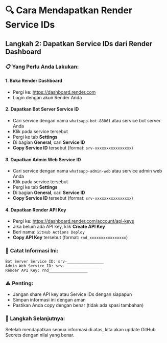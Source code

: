 # 🔍 Cara Mendapatkan Render Service IDs

## Langkah 2: Dapatkan Service IDs dari Render Dashboard

### 📋 Yang Perlu Anda Lakukan:

#### 1. **Buka Render Dashboard**
- Pergi ke: https://dashboard.render.com
- Login dengan akun Render Anda

#### 2. **Dapatkan Bot Server Service ID**
- Cari service dengan nama `whatsapp-bot-88061` atau service bot server Anda
- Klik pada service tersebut
- Pergi ke tab **Settings**
- Di bagian **General**, cari **Service ID**
- **Copy Service ID** tersebut (format: `srv-xxxxxxxxxxxxxxxx`)

#### 3. **Dapatkan Admin Web Service ID**
- Cari service dengan nama `whatsapp-admin-web` atau service admin web Anda
- Klik pada service tersebut
- Pergi ke tab **Settings**
- Di bagian **General**, cari **Service ID**
- **Copy Service ID** tersebut (format: `srv-xxxxxxxxxxxxxxxx`)

#### 4. **Dapatkan Render API Key**
- Pergi ke: https://dashboard.render.com/account/api-keys
- Jika belum ada API key, klik **Create API Key**
- Beri nama: `GitHub Actions Deploy`
- **Copy API Key** tersebut (format: `rnd_xxxxxxxxxxxxxxxx`)

### 📝 **Catat Informasi Ini:**
```
Bot Server Service ID: srv-________________
Admin Web Service ID: srv-________________
Render API Key: rnd_________________
```

### ⚠️ **Penting:**
- Jangan share API key atau Service IDs dengan siapapun
- Simpan informasi ini dengan aman
- Pastikan Anda copy dengan benar (tidak ada spasi tambahan)

### 🔄 **Langkah Selanjutnya:**
Setelah mendapatkan semua informasi di atas, kita akan update GitHub Secrets dengan nilai yang benar.
